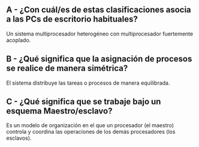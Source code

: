 ## A - ¿Con cuál/es de estas clasificaciones asocia a las PCs de escritorio habituales?

Un sistema multiprocesador heterogéneo con multiprocesador fuertemente acoplado.

## B - ¿Qué significa que la asignación de procesos se realice de manera simétrica?

El sistema distribuye las tareas o procesos de manera equilibrada.

## C - ¿Qué significa que se trabaje bajo un esquema Maestro/esclavo?

Es un modelo de organización en el que un procesador (el maestro) controla y coordina las operaciones de los demás procesadores (los esclavos).